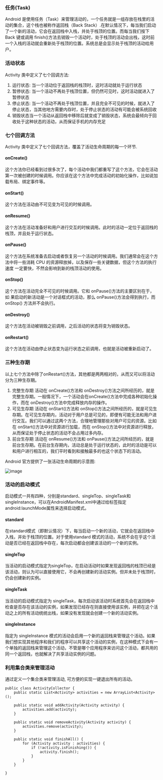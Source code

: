 ### 任务(Task)
Android 是使用任务（Task）来管理活动的，一个任务就是一组存放在栈里的活动的集合，这个栈也被称作返回栈（Back Stack）.在默认情况下，每当我们启动了一个新的活动，它会在返回栈中入栈，并处于栈顶的位置。而每当我们按下 Back 键或调用 finish()方法去销毁一个活动时，处于栈顶的活动会出栈，这时前一个入栈的活动就会重新处于栈顶的位置。系统总是会显示处于栈顶的活动给用户。

### 活动状态
Activity 类中定义了七个回调方法:
1. 运行状态: 当一个活动位于返回栈的栈顶时，这时活动就处于运行状态
2. 暂停状态: 当一个活动不再处于栈顶位置，但仍然可见时，这时活动就进入了暂停状态
3. 停止状态: 当一个活动不再处于栈顶位置，并且完全不可见的时候，就进入了停止状态，当其他地方需要内存时，处于停止状态的活动有可能会被系统回收
4. 销毁状态当一个活动从返回栈中移除后就变成了销毁状态，系统会最倾向于回收处于这种状态的活动，从而保证手机的内存充足

### 七个回调方法
Activity 类中定义了七个回调方法，覆盖了活动生命周期的每一个环节.
#### onCreate()
这个方法你已经看到过很多次了，每个活动中我们都重写了这个方法，它会在活动第一次被创建的时候调用。你应该在这个方法中完成活动的初始化操作，比如说加载布局、绑定事件等。
#### onStart()
这个方法在活动由不可见变为可见的时候调用。
#### onResume()
这个方法在活动准备好和用户进行交互的时候调用。此时的活动一定位于返回栈的
栈顶，并且处于运行状态。
#### onPause()
这个方法在系统准备去启动或者恢复另一个活动的时候调用。我们通常会在这个方
法中将一些消耗 CPU 的资源释放掉，以及保存一些关键数据，但这个方法的执行速度
一定要快，不然会影响到新的栈顶活动的使用。
#### onStop()
这个方法在活动完全不可见的时候调用。它和 onPause()方法的主要区别在于，如
果启动的新活动是一个对话框式的活动，那么 onPause()方法会得到执行，而 onStop()
方法并不会执行。
#### onDestroy()
这个方法在活动被销毁之前调用，之后活动的状态将变为销毁状态。
#### onRestart()
这个方法在活动由停止状态变为运行状态之前调用，也就是活动被重新启动了。

### 三种生存期
以上七个方法中除了onRestart()方法，其他都是两两相对的，从而又可以将活动分为三种生存期。
1. 完整生存期
活动在 onCreate()方法和 onDestroy()方法之间所经历的，就是完整生存期。一般情况下，一个活动会在onCreate()方法中完成各种初始化操作，而在 onDestroy()方法中完成释放内存的操作。
2. 可见生存期
活动在 onStart()方法和 onStop()方法之间所经历的，就是可见生存期。在可见生存期内，活动对于用户总是可见的，即便有可能无法和用户进行交互。我们可以通过这两个方法，合理地管理那些对用户可见的资源。比如在 onStart()方法中对资源进行加载，而在 onStop()方法中对资源进行释放， 从而保证处于停止状态的活动不会占用过多内存。
3. 前台生存期
活动在 onResume()方法和 onPause()方法之间所经历的，就是前台生存期。在前台生存期内，活动总是处于运行状态的，此时的活动是可以和用户进行相互的，我们平时看到和接触最多的也这个状态下的活动。

Android 官方提供了一张活动生命周期的示意图:

![image](http://ohyn8f189.bkt.clouddn.com/16-12-16/77772045-file_1481818432274_be76.png)

### 活动的启动模式
启动模式一共有四种，分别是standard、singleTop、singleTask和singleInstance，可以在AndroidManifest.xml中通过给<activity>标签指定android:launchMode属性来选择启动模式。

#### standard
在standard模式（即默认情况）下，每当启动一个新的活动，它就会在返回栈中入栈，并处于栈顶的位置。对于使用standard 模式的活动，系统不会在乎这个活动是否已经在返回栈中存在，每次启动都会创建该活动的一个新的实例。

#### singleTop
当活动的启动模式指定为singleTop，在启动活动时如果发现返回栈的栈顶已经是该活动，则认为可以直接使用它，不会再创建新的活动实例。但并未处于栈顶时，仍会创建新的实例。

#### singleTask
当活动的启动模式指定为 singleTask，每次启动该活动时系统首先会在返回栈中检查是否存在该活动的实例，如果发现已经存在则直接使用该实例，并把在这个活动之上的所有活动统统出栈，如果没有发现就会创建一个新的活动实例。

#### singleInstance
指定为 singleInstance 模式的活动会启用一个新的返回栈来管理这个活动。如果我们想实现其他程序和我们的程序可以共享这个活动的实例，在这种模式下会有一个单独的返回栈来管理这个活动，不管是哪个应用程序来访问这个活动，都共用的同一个返回栈，也就解决了共享活动实例的问题。

### 利用集合类来管理活动
通过定义一个集合类来管理活动, 可方便的实现一键退出所有的活动。
```
public class ActivityCollector {
    public static List<Activity> activities = new ArrayList<Activity>();
    
    public static void addActivity(Activity activity) {
        activities.add(activity);
    }
    
    public static void removeActivity(Activity activity) {
        activities.remove(activity);
    }
    
    public static void finishAll() {
        for (Activity activity : activities) {
            if (!activity.isFinishing()) {
                activity.finish();
            }
        }
    }
    
}
```
